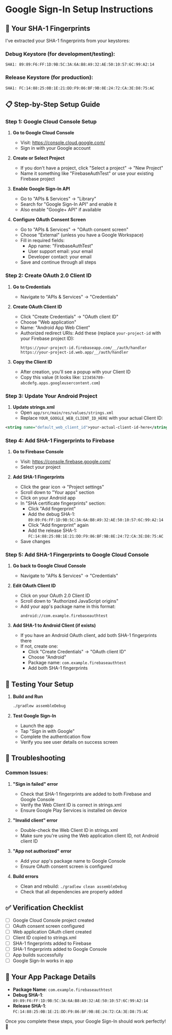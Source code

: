 # Google Sign-In Setup Instructions

## 🔑 Your SHA-1 Fingerprints

I've extracted your SHA-1 fingerprints from your keystores:

### Debug Keystore (for development/testing):
```
SHA1: 89:89:F6:FF:1D:9B:5C:3A:6A:B8:A9:32:AE:50:10:57:6C:99:A2:14
```

### Release Keystore (for production):
```
SHA1: FC:14:88:25:0B:1E:21:DD:F9:86:BF:9B:8E:24:72:CA:3E:D8:75:AC
```

## 📋 Step-by-Step Setup Guide

### Step 1: Google Cloud Console Setup

1. **Go to Google Cloud Console**
   - Visit: https://console.cloud.google.com/
   - Sign in with your Google account

2. **Create or Select Project**
   - If you don't have a project, click "Select a project" → "New Project"
   - Name it something like "FirebaseAuthTest" or use your existing Firebase project

3. **Enable Google Sign-In API**
   - Go to "APIs & Services" → "Library"
   - Search for "Google Sign-In API" and enable it
   - Also enable "Google+ API" if available

4. **Configure OAuth Consent Screen**
   - Go to "APIs & Services" → "OAuth consent screen"
   - Choose "External" (unless you have a Google Workspace)
   - Fill in required fields:
     - App name: "FirebaseAuthTest"
     - User support email: your email
     - Developer contact: your email
   - Save and continue through all steps

### Step 2: Create OAuth 2.0 Client ID

1. **Go to Credentials**
   - Navigate to "APIs & Services" → "Credentials"

2. **Create OAuth Client ID**
   - Click "Create Credentials" → "OAuth client ID"
   - Choose "Web application"
   - Name: "Android App Web Client"
   - Authorized redirect URIs: Add these (replace `your-project-id` with your Firebase project ID):
     ```
     https://your-project-id.firebaseapp.com/__/auth/handler
     https://your-project-id.web.app/__/auth/handler
     ```

3. **Copy the Client ID**
   - After creation, you'll see a popup with your Client ID
   - Copy this value (it looks like: `123456789-abcdefg.apps.googleusercontent.com`)

### Step 3: Update Your Android Project

1. **Update strings.xml**
   - Open `app/src/main/res/values/strings.xml`
   - Replace `YOUR_GOOGLE_WEB_CLIENT_ID_HERE` with your actual Client ID:

```xml
<string name="default_web_client_id">your-actual-client-id-here</string>
```

### Step 4: Add SHA-1 Fingerprints to Firebase

1. **Go to Firebase Console**
   - Visit: https://console.firebase.google.com/
   - Select your project

2. **Add SHA-1 Fingerprints**
   - Click the gear icon → "Project settings"
   - Scroll down to "Your apps" section
   - Click on your Android app
   - In "SHA certificate fingerprints" section:
     - Click "Add fingerprint"
     - Add the debug SHA-1: `89:89:F6:FF:1D:9B:5C:3A:6A:B8:A9:32:AE:50:10:57:6C:99:A2:14`
     - Click "Add fingerprint" again
     - Add the release SHA-1: `FC:14:88:25:0B:1E:21:DD:F9:86:BF:9B:8E:24:72:CA:3E:D8:75:AC`
   - Save changes

### Step 5: Add SHA-1 Fingerprints to Google Cloud Console

1. **Go back to Google Cloud Console**
   - Navigate to "APIs & Services" → "Credentials"

2. **Edit OAuth Client ID**
   - Click on your OAuth 2.0 Client ID
   - Scroll down to "Authorized JavaScript origins"
   - Add your app's package name in this format:
     ```
     android://com.example.firebaseauthtest
     ```

3. **Add SHA-1 to Android Client (if exists)**
   - If you have an Android OAuth client, add both SHA-1 fingerprints there
   - If not, create one:
     - Click "Create Credentials" → "OAuth client ID"
     - Choose "Android"
     - Package name: `com.example.firebaseauthtest`
     - Add both SHA-1 fingerprints

## 🧪 Testing Your Setup

1. **Build and Run**
   ```bash
   ./gradlew assembleDebug
   ```

2. **Test Google Sign-In**
   - Launch the app
   - Tap "Sign in with Google"
   - Complete the authentication flow
   - Verify you see user details on success screen

## 🔧 Troubleshooting

### Common Issues:

1. **"Sign in failed" error**
   - Check that SHA-1 fingerprints are added to both Firebase and Google Console
   - Verify the Web Client ID is correct in strings.xml
   - Ensure Google Play Services is installed on device

2. **"Invalid client" error**
   - Double-check the Web Client ID in strings.xml
   - Make sure you're using the Web application client ID, not Android client ID

3. **"App not authorized" error**
   - Add your app's package name to Google Console
   - Ensure OAuth consent screen is configured

4. **Build errors**
   - Clean and rebuild: `./gradlew clean assembleDebug`
   - Check that all dependencies are properly added

## ✅ Verification Checklist

- [ ] Google Cloud Console project created
- [ ] OAuth consent screen configured
- [ ] Web application OAuth client created
- [ ] Client ID copied to strings.xml
- [ ] SHA-1 fingerprints added to Firebase
- [ ] SHA-1 fingerprints added to Google Console
- [ ] App builds successfully
- [ ] Google Sign-In works in app

## 📱 Your App Package Details

- **Package Name**: `com.example.firebaseauthtest`
- **Debug SHA-1**: `89:89:F6:FF:1D:9B:5C:3A:6A:B8:A9:32:AE:50:10:57:6C:99:A2:14`
- **Release SHA-1**: `FC:14:88:25:0B:1E:21:DD:F9:86:BF:9B:8E:24:72:CA:3E:D8:75:AC`

Once you complete these steps, your Google Sign-In should work perfectly! 🎉
